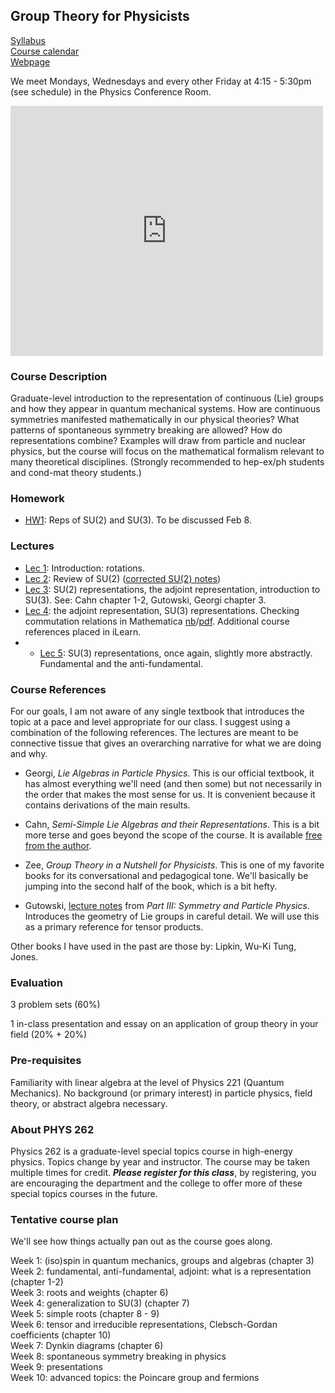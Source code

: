 ## Group Theory for Physicists

[Syllabus](https://github.com/Tanedo/Physics262-2019/blob/master/Syllabus%20P262_%20Group%20Theory.pdf)  
[Course calendar](https://calendar.google.com/calendar?cid=dWNyLmVkdV9obHVwZTVyczRxdDE2bHZhcGw0N2hjanBwNEBncm91cC5jYWxlbmRhci5nb29nbGUuY29t)  
[Webpage](https://tanedo.github.io/Physics262-2019/)

We meet Mondays, Wednesdays and every other Friday at 4:15 - 5:30pm (see schedule) in the Physics Conference Room.


<iframe src="https://calendar.google.com/calendar/embed?showTitle=0&amp;showCalendars=0&amp;mode=AGENDA&amp;height=400&amp;wkst=1&amp;bgcolor=%23FFFFFF&amp;src=ucr.edu_hlupe5rs4qt16lvapl47hcjpp4%40group.calendar.google.com&amp;color=%2342104A&amp;ctz=America%2FLos_Angeles" style="border-width:0" width="500" height="400" frameborder="0" scrolling="no"></iframe>





### Course Description

Graduate-level introduction to the representation of continuous (Lie) groups and how they appear in quantum mechanical systems. How are continuous symmetries manifested mathematically in our physical theories? What patterns of spontaneous symmetry breaking are allowed? How do representations combine? Examples will draw from particle and nuclear physics, but the course will focus on the mathematical formalism relevant to many theoretical disciplines. (Strongly recommended to hep-ex/ph students and cond-mat theory students.)

### Homework

* [HW1](https://github.com/Tanedo/Physics262-2019/blob/master/P262_2019_HW1.pdf): Reps of SU(2) and SU(3). To be discussed Feb 8. 

### Lectures

* [Lec 1](https://github.com/Tanedo/Physics262-2019/blob/master/Lec01.pdf): Introduction: rotations.
* [Lec 2](https://github.com/Tanedo/Physics262-2019/blob/master/Lec02.pdf): Review of SU(2) ([corrected SU(2) notes](https://github.com/Tanedo/Physics262-2019/blob/master/SU(2).pdf))
* [Lec 3](https://github.com/Tanedo/Physics262-2019/blob/master/Lec03.pdf): SU(2) representations, the adjoint representation, introduction to SU(3). See: Cahn chapter 1-2, Gutowski, Georgi chapter 3.  
* [Lec 4](https://github.com/Tanedo/Physics262-2019/blob/master/Lec04.pdf): the adjoint representation, SU(3) representations. Checking commutation relations in Mathematica [nb](https://github.com/Tanedo/Physics262-2019/blob/master/Commutators.nb)/[pdf](https://github.com/Tanedo/Physics262-2019/blob/master/CommutatorsSU(3).pdf). Additional course references placed in iLearn.
* * [Lec 5](https://github.com/Tanedo/Physics262-2019/blob/master/Lec04.pdf): SU(3) representations, once again, slightly more abstractly. Fundamental and the anti-fundamental.


### Course References

For our goals, I am not aware of any single textbook that introduces the topic at a pace and level appropriate for our class. I suggest using a combination of the following references. The lectures are meant to be connective tissue that gives an overarching narrative for what we are doing and why.  

* Georgi, *Lie Algebras in Particle Physics*. This is our official textbook, it has almost everything we'll need (and then some) but not necessarily in the order that makes the most sense for us. It is convenient because it contains derivations of the main results.

* Cahn, *Semi-Simple Lie Algebras and their Representations*. This is a bit more terse and goes beyond the scope of the course. It is available [free from the author](http://phyweb.lbl.gov/~rncahn/www/liealgebras/texall.pdf).

* Zee, *Group Theory in a Nutshell for Physicists*. This is one of my favorite books for its conversational and pedagogical tone. We'll basically be jumping into the second half of the book, which is a bit hefty.

* Gutowski, [lecture notes](http://personal.maths.surrey.ac.uk/st/jg0033/Resources/lectnotes(master).pdf) from *Part III: Symmetry and Particle Physics*. Introduces the geometry of Lie groups in careful detail. We will use this as a primary reference for tensor products.

Other books I have used in the past are those by: Lipkin, Wu-Ki Tung, Jones.

### Evaluation
3 problem sets (60%)  

1 in-class presentation and essay on an application of group theory in your field (20% + 20%)  

### Pre-requisites
Familiarity with linear algebra at the level of Physics 221 (Quantum Mechanics). No background (or primary interest) in particle physics, field theory, or abstract algebra necessary. 

### About PHYS 262

Physics 262 is a graduate-level special topics course in high-energy physics. Topics change by year and instructor. The course may be taken multiple times for credit. ***Please register for this class***, by registering, you are encouraging the department and the college to offer more of these special topics courses in the future.



### Tentative course plan

We'll see how things actually pan out as the course goes along.

Week 1: (iso)spin in quantum mechanics, groups and algebras (chapter 3)  
Week 2: fundamental, anti-fundamental, adjoint: what is a representation (chapter 1-2)  
Week 3: roots and weights (chapter 6)  
Week 4: generalization to SU(3) (chapter 7)  
Week 5: simple roots (chapter 8 - 9)  
Week 6: tensor and irreducible representations, Clebsch-Gordan coefficients (chapter 10)  
Week 7: Dynkin diagrams  (chapter 6)  
Week 8: spontaneous symmetry breaking in physics  
Week 9: presentations  
Week 10: advanced topics: the Poincare group and fermions  
